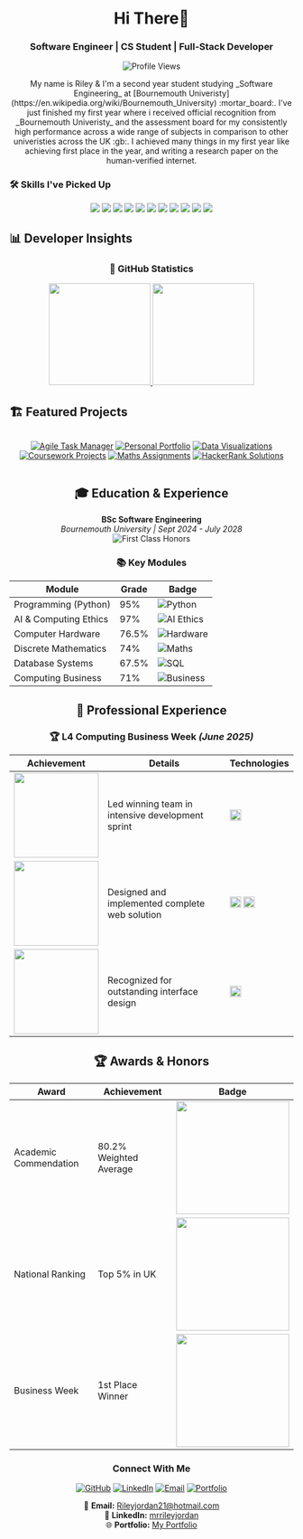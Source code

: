 

<h1 align="center">Hi There👋</h1>
<h3 align="center">Software Engineer | CS Student | Full-Stack Developer</h3>

<p align="center">
  <img src="https://komarev.com/ghpvc/?username=xmrenigmax&label=Profile%20views&color=0e75b6&style=flat" alt="Profile Views"/>
</p>


<p align="center">
    My name is Riley & I'm a second year student studying _Software Engineering_ at [Bournemouth Univeristy](https://en.wikipedia.org/wiki/Bournemouth_University) :mortar_board:. I've just finished my first year where i received official recognition from _Bournemouth Univeristy_ and the assessment board for my consistently high performance across a wide range of subjects in comparison to other univeristies across the UK :gb:. I achieved many things in my first year like achieving first place in the year, and writing a research paper on the human-verified internet.
</p>


### 🛠️ Skills I've Picked Up

<p align="center">
  <img src="https://img.shields.io/badge/Python-3776AB?style=flat&logo=python&logoColor=white"/>
  <img src="https://img.shields.io/badge/SQL-003B57?style=flat&logo=mysql&logoColor=white"/>
  <img src="https://img.shields.io/badge/JavaScript-F7DF1E?style=flat&logo=javascript&logoColor=black"/>
  <img src="https://img.shields.io/badge/HTML5-E34F26?style=flat&logo=html5&logoColor=white"/>
  <img src="https://img.shields.io/badge/CSS3-1572B6?style=flat&logo=css3&logoColor=white"/>
  <img src="https://img.shields.io/badge/React-61DAFB?style=flat&logo=react&logoColor=black"/>
  <img src="https://img.shields.io/badge/Node.js-339933?style=flat&logo=node.js&logoColor=white"/>
  <img src="https://img.shields.io/badge/TypeScript-3178C6?style=flat&logo=typescript&logoColor=white"/>
  <img src="https://img.shields.io/badge/Git-F05032?style=flat&logo=git&logoColor=white"/>
  <img src="https://img.shields.io/badge/PostgreSQL-4169E1?style=flat&logo=postgresql&logoColor=white"/>
    <img src="https://img.shields.io/badge/Java-007396?style=flat&logo=java&logoColor=white"/>
</p>

## 📊 Developer Insights

<div align="center">

### 🚀 GitHub Statistics
<a href="https://github.com/anuraghazra/github-readme-stats">
  <img src="https://github-readme-stats.vercel.app/api?username=xmrenigmax&show_icons=true&theme=vue-dark&hide_border=true&include_all_commits=true&count_private=true" height="180"/>
  <img src="https://github-readme-stats.vercel.app/api/top-langs/?username=xmrenigmax&layout=compact&theme=vue-dark&hide_border=true" height="180"/>
</a>

</div>

## 🏗️ Featured Projects

<div align="center" style="display: grid; grid-template-columns: repeat(auto-fit, minmax(300px, 1fr)); gap: 1rem;">

[![Agile Task Manager](https://github-readme-stats.vercel.app/api/pin/?username=xmrenigmax&repo=AgileTaskManager&theme=vue-dark&hide_border=true)](https://github.com/xmrenigmax/AgileTaskManager)
[![Personal Portfolio](https://github-readme-stats.vercel.app/api/pin/?username=xmrenigmax&repo=MyPortfolio&theme=vue-dark&hide_border=true)](https://github.com/xmrenigmax/MyPortfolio)
[![Data Visualizations](https://github-readme-stats.vercel.app/api/pin/?username=xmrenigmax&repo=DataVisuals&theme=vue-dark&hide_border=true)](https://github.com/xmrenigmax/DataVisuals)
[![Coursework Projects](https://github-readme-stats.vercel.app/api/pin/?username=xmrenigmax&repo=L4_Coursework_Programming&theme=vue-dark&hide_border=true)](https://github.com/xmrenigmax/L4_Coursework_Programming)
[![Maths Assignments](https://github-readme-stats.vercel.app/api/pin/?username=xmrenigmax&repo=L4_MathsAssignmentRepo&theme=vue-dark&hide_border=true)](https://github.com/xmrenigmax/L4_MathsAssignmentRepo)
[![HackerRank Solutions](https://github-readme-stats.vercel.app/api/pin/?username=xmrenigmax&repo=Hackerrank&theme=vue-dark&hide_border=true)](https://github.com/xmrenigmax/Hackerrank)

</div>

<h2 align="center">🎓 Education & Experience</h2>

<div align="center">

**BSc Software Engineering**  
*Bournemouth University | Sept 2024 - July 2028*  
<img src="https://img.shields.io/badge/First_Class-80.17%25-red?style=flat&logo=academicons" alt="First Class Honors">

### 📚 Key Modules
<div align="center">

| Module | Grade | Badge |
|--------|-------|-------|
| Programming (Python) | 95% | <img src="https://img.shields.io/badge/Programming-95%25-3776AB?logo=python&logoColor=white" alt="Python"> |
| AI & Computing Ethics | 97% | <img src="https://img.shields.io/badge/Ethics-97%25-430098?logo=ai&logoColor=white" alt="AI Ethics"> |
| Computer Hardware | 76.5% | <img src="https://img.shields.io/badge/Hardware-76.5%25-00599C?logo=memory&logoColor=white" alt="Hardware"> |
| Discrete Mathematics | 74% | <img src="https://img.shields.io/badge/Maths-74%25-4DC0FF?logo=mathworks&logoColor=white" alt="Maths"> |
| Database Systems | 67.5% | <img src="https://img.shields.io/badge/SQL-67.5%25-4169E1?logo=postgresql&logoColor=white" alt="SQL"> |
| Computing Business | 71% | <img src="https://img.shields.io/badge/Business-71%25-FF9B45?logo=business&logoColor=white" alt="Business"> |

</div>

## 💼 Professional Experience

### 🏆 L4 Computing Business Week *(June 2025)*
<div align="center">

| Achievement | Details | Technologies |
|------------|---------|--------------|
| <img src="https://img.shields.io/badge/1st_Place-30+_Teams-FFD700?style=flat&logo=trophy" width="150"> | Led winning team in intensive development sprint | <img src="https://img.shields.io/badge/SCRUM-FF9B45?logo=agile" height="20"> |
| <img src="https://img.shields.io/badge/Full_Stack-Project-61DAFB?style=flat&logo=stackoverflow" width="150"> | Designed and implemented complete web solution | <img src="https://img.shields.io/badge/React-61DAFB?logo=react" height="20"> <img src="https://img.shields.io/badge/PostgreSQL-4169E1?logo=postgresql" height="20"> |
| <img src="https://img.shields.io/badge/UI/UX-Excellence-F24E1E?style=flat&logo=figma" width="150"> | Recognized for outstanding interface design | <img src="https://img.shields.io/badge/Figma-F24E1E?logo=figma" height="20"> |

</div>

## 🏆 Awards & Honors
<div align="center">

| Award | Achievement | Badge |
|-------|-------------|-------|
| Academic Commendation | 80.2% Weighted Average | <img src="https://img.shields.io/badge/Academic_Excellence-80.2%25-blueviolet?logo=graduation-cap" width="200"> |
| National Ranking | Top 5% in UK | <img src="https://img.shields.io/badge/Top_5%25_Nationally-UK-brightgreen?logo=award" width="200"> |
| Business Week | 1st Place Winner | <img src="https://img.shields.io/badge/Competition_Winner-Gold-FFD700?logo=trophy" width="200"> |

</div>

### Connect With Me

<div align="center">
  
[![GitHub](https://img.shields.io/badge/GitHub-100000?style=for-the-badge&logo=github&logoColor=white)](https://github.com/xmrenigmax)
[![LinkedIn](https://img.shields.io/badge/LinkedIn-0077B5?style=for-the-badge&logo=linkedin&logoColor=white)](https://uk.linkedin.com/in/mrrileyjordan)
[![Email](https://img.shields.io/badge/Email-D14836?style=for-the-badge&logo=gmail&logoColor=white)](mailto:Rileyjordan21@hotmail.com)
[![Portfolio](https://img.shields.io/badge/Portfolio-%23000000.svg?style=for-the-badge&logo=vercel&logoColor=white)](https://my-portfolio-gold-five-45.vercel.app/)

</div>

📧 **Email:** [Rileyjordan21@hotmail.com](mailto:Rileyjordan21@hotmail.com)  
🔗 **LinkedIn:** [mrrileyjordan](https://uk.linkedin.com/in/mrrileyjordan)  
🌐 **Portfolio:** [My Portfolio](https://my-portfolio-gold-five-45.vercel.app/)
